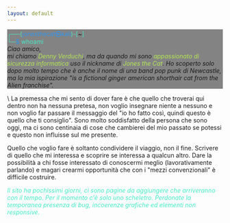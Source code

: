```yaml
---
layout: default
---
```


<p style="background:rgba(10, 10, 10, 0.5);">
    <span style="color:#46eac7">┌──(</span><span style="color:#3196ec">jonesthecat㉿kali</span><span style="color:#46eac7">)-[</span>~<span style="color:#46eac7">]</span><br> 
    <span style="color:#46eac7">└─</span><span style="color:#3196ec">$</span> <span style="color:#46eac7">whoami</span><br>
    <span style="font-style: italic">Ciao amico,<br>
    mi chiamo <span style="color:#b5e853">Denny Verduchi</span>, ma da quando mi sono <span style="color:#b5e853">appassionato di sicurezza informatica</span> uso il nickname di 
    <span style="color:#b5e853">Jones the Cat</span>. Ho scoperto solo dopo molto tempo che è anche il nome di una band pop punk di Newcastle, 
    ma la mia ispirazione "is a fictional ginger american shorthair cat from the Alien franchise".
    </span>
</p>
\
La premessa che mi sento di dover fare è che quello che troverai qui dentro non ha nessuna pretesa, non voglio insegnare niente a nessuno e non voglio far passare il messaggio del "io ho fatto così, quindi questo è quello che ti consiglio". Sono molto soddisfatto della persona che sono oggi, ma ci sono centinaia di cose che cambierei del mio passato se potessi e questo non influisse sul me presente.

Quello che voglio fare è soltanto condividere il viaggio, non il fine. Scrivere di quello che mi interessa e scoprire se interessa a qualcun altro. Dare la possibilità a chi fosse interessato di conoscermi meglio (lavorativamente parlando) e magari crearmi opportunità che con i "mezzi convenzionali" è difficile costruire. 

<span style="color:#46eac7">_Il sito ha pochissimi giorni, ci sono pagine da aggiungere che arriveranno con il tempo. Per il momento c'è solo uno scheletro. Perdonate la temporanea presenza di bug, incoerenze grafiche ed elementi non responsive._</span> 

